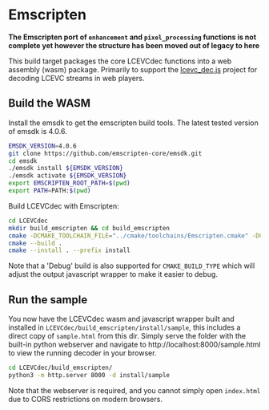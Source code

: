 # Emscripten

**The Emscripten port of `enhancement` and `pixel_processing` functions is not complete yet however the structure has been moved out of legacy to here**

This build target packages the core LCEVCdec functions into a web assembly (wasm) package. Primarily to support the [lcevc_dec.js](https://www.npmjs.com/package/lcevc_dec.js?activeTab=readme) project for decoding LCEVC streams in web players.

## Build the WASM

Install the emsdk to get the emscripten build tools. The latest tested version of emsdk is 4.0.6.

```bash
EMSDK_VERSION=4.0.6
git clone https://github.com/emscripten-core/emsdk.git
cd emsdk
./emsdk install ${EMSDK_VERSION}
./emsdk activate ${EMSDK_VERSION}
export EMSCRIPTEN_ROOT_PATH=$(pwd)
export PATH=PATH:$(pwd)
```

Build LCEVCdec with Emscripten:

```bash
cd LCEVCdec
mkdir build_emscripten && cd build_emscripten
cmake -DCMAKE_TOOLCHAIN_FILE="../cmake/toolchains/Emscripten.cmake" -DCMAKE_BUILD_TYPE="Release" ..
cmake --build .
cmake --install . --prefix install
```

Note that a 'Debug' build is also supported for `CMAKE_BUILD_TYPE` which will adjust the output javascript wrapper to make it easier to debug.

## Run the sample

You now have the LCEVCdec wasm and javascript wrapper built and installed in `LCEVCdec/build_emscripten/install/sample`, this includes a direct copy of `sample.html` from this dir. Simply serve the folder with the built-in python webserver and navigate to http://localhost:8000/sample.html to view the running decoder in your browser.

```bash
cd LCEVCdec/build_emscripten/
python3 -m http.server 8000 -d install/sample
```

Note that the webserver is required, and you cannot simply open `index.html` due to CORS restrictions on modern browsers.
